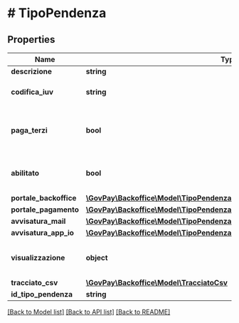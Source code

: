 # # TipoPendenza

## Properties

Name | Type | Description | Notes
------------ | ------------- | ------------- | -------------
**descrizione** | **string** |  |
**codifica_iuv** | **string** | Cifra identificativa negli IUV | [optional]
**paga_terzi** | **bool** | Indica se la pendenza e&#39; pagabile da soggetti terzi | [optional] [default to false]
**abilitato** | **bool** | Indicazione la tipologia pendenza e&#39; abilitata | [optional] [default to true]
**portale_backoffice** | [**\GovPay\Backoffice\Model\TipoPendenzaPortaleBackofficeCaricamentoPendenze**](TipoPendenzaPortaleBackofficeCaricamentoPendenze.md) |  | [optional]
**portale_pagamento** | [**\GovPay\Backoffice\Model\TipoPendenzaPortalePagamentiCaricamentoPendenze**](TipoPendenzaPortalePagamentiCaricamentoPendenze.md) |  | [optional]
**avvisatura_mail** | [**\GovPay\Backoffice\Model\TipoPendenzaAvvisaturaMail**](TipoPendenzaAvvisaturaMail.md) |  | [optional]
**avvisatura_app_io** | [**\GovPay\Backoffice\Model\TipoPendenzaAvvisaturaAppIO**](TipoPendenzaAvvisaturaAppIO.md) |  | [optional]
**visualizzazione** | **object** | Definisce come visualizzare la pendenza | [optional]
**tracciato_csv** | [**\GovPay\Backoffice\Model\TracciatoCsv**](TracciatoCsv.md) |  | [optional]
**id_tipo_pendenza** | **string** |  |

[[Back to Model list]](../../README.md#models) [[Back to API list]](../../README.md#endpoints) [[Back to README]](../../README.md)
